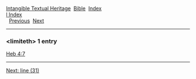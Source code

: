 [Intangible Textual Heritage](../../index)  [Bible](../index) 
[Index](index)   
[l Index](_l_)  
  [Previous](c06825)  [Next](c06827) 

------------------------------------------------------------------------

### &lt;limiteth&gt; 1 entry

[Heb 4:7](../kjv/heb004.htm#007)  

------------------------------------------------------------------------

[Next: line (31)](c06827)
